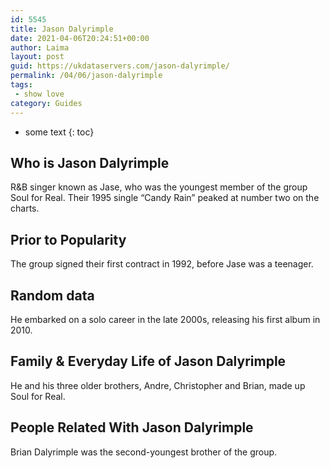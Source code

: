 ```yaml
---
id: 5545
title: Jason Dalyrimple
date: 2021-04-06T20:24:51+00:00
author: Laima
layout: post
guid: https://ukdataservers.com/jason-dalyrimple/
permalink: /04/06/jason-dalyrimple
tags:
 - show love
category: Guides
---
```


* some text
{: toc}


## Who is Jason Dalyrimple
                  
                  
                  
R&B singer known as Jase, who was the youngest member of the group Soul for Real. Their 1995 single &#8220;Candy Rain&#8221; peaked at number two on the charts.
                  
              
            
              
            
                
                
                
## Prior to Popularity
                  
                  
                  
The group signed their first contract in 1992, before Jase was a teenager.
                  
              
            
              
            
                
                
                
## Random data
                  
                  
                  
He embarked on a solo career in the late 2000s, releasing his first album in 2010.
                  
              
            
              
            
                
                
                
## Family & Everyday Life of Jason Dalyrimple
                  
                  
                  
He and his three older brothers, Andre, Christopher and Brian, made up Soul for Real.
                  
              
            
              
            
                
                
                
## People Related With Jason Dalyrimple
                  
                  
                  
Brian Dalyrimple was the second-youngest brother of the group.
                  
              
            
              
            
                
              
            
              
              
            
            
              
            
          
          
          